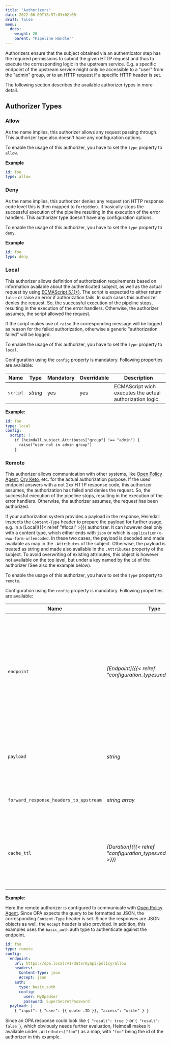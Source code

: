 ```yaml
---
title: "Authorizers"
date: 2022-06-09T18:57:03+02:00
draft: false
menu:
  docs:
    weight: 20
    parent: "Pipeline Handler"
---
```


Authorizers ensure that the subject obtained via an authenticator step has the required permissions to submit the given HTTP request and thus to execute the corresponding logic in the upstream service. E.g. a specific endpoint of the upstream service might only be accessible to a "user" from the "admin" group, or to an HTTP request if a specific HTTP header is set.

The following section describes the available authorizer types in more detail.

## Authorizer Types

### Allow

As the name implies, this authorizer allows any request passing through. This authorizer type also doesn't have any configuration options.

To enable the usage of this authorizer, you have to set the `type` property to `allow`.

**Example**

```yaml
id: foo
type: allow
```

### Deny

As the name implies, this authorizer denies any request (on HTTP response code level this is then mapped to `Forbidden`). It basically stops the successful execution of the pipeline resulting in the execution of the error handlers. This authorizer type doesn't have any configuration options.

To enable the usage of this authorizer, you have to set the `type` property to `deny`.

**Example**

```yaml
id: foo
type: deny
```

### Local

This authorizer allows definition of authorization requirements based on information available about the authenticated subject, as well as the actual request by using [ECMAScript 5.1(+)](https://262.ecma-international.org/5.1/). The script is expected to either return `false` or raise an error if authorization fails. In such cases this authorizer denies the request. So, the successful execution of the pipeline stops, resulting in the execution of the error handlers. Otherwise, the authorizer assumes, the script allowed the request. 

If the script makes use of `raise` the corresponding message will be logged as reason for the failed authorization, otherwise a generic "authorization failed" will be logged.

To enable the usage of this authorizer, you have to set the `type` property to `local`.

Configuration using the `config` property is mandatory. Following properties are available:

| Name       | Type     | Mandatory | Overridable | Description                                              |
|------------|----------|-----------|-------------|----------------------------------------------------------|
| `script`   | *string* | yes       | yes         | ECMAScript wich executes the actual authorization logic. |

**Example:**

```yaml
id: foo
type: local
config:
  script: |
    if (heimdall.subject.Attributes["group"] !== "admin") {
      raise("user not in admin group")
    }
```

### Remote

This authorizer allows communication with other systems, like [Open Policy Agent](https://www.openpolicyagent.org/), [Ory Keto](https://www.ory.sh/docs/keto/), etc. for the actual authorization purpose. If the used endpoint answers with a not 2xx HTTP response code, this authorizer assumes, the authorization has failed and denies the request. So, the successful execution of the pipeline stops, resulting in the execution of the error handlers. Otherwise, the authorizer assumes, the request has been authorized. 

If your authorization system provides a payload in the response, Heimdall inspects the `Content-Type` header to prepare the payload for further usage, e.g. in a [Local]({{< relref "#local" >}}) authorizer. It can however deal only with a content type, which either ends with `json` or which is `application/x-www-form-urlencoded`. In these two cases, the payload is decoded and made available as map in the `.Attributes` of the subject. Otherwise, the payload is treated as string and made also available in the `.Attributes` property of the subject. To avoid overwriting of existing attributes, this object is however not available on the top level, but under a key named by the `id` of the authorizer (See also the example below).

To enable the usage of this authorizer, you have to set the `type` property to `remote`.

Configuration using the `config` property is mandatory. Following properties are available:

| Name                                   | Type                                                           | Mandatory | Overridable | Description                                                                                                                                                                                                                                                                                                                                                                             |
|----------------------------------------|----------------------------------------------------------------|-----------|-------------|-----------------------------------------------------------------------------------------------------------------------------------------------------------------------------------------------------------------------------------------------------------------------------------------------------------------------------------------------------------------------------------------|
| `endpoint`                             | *[Endpoint]({{< relref "configuration_types.md#endpoint">}})*  | yes       | no          | The API endpoint of your authorization system. At least the `url` must be configured. By default this authorizer will use HTTP `POST` to send the rendered payload to this endpoint. You can override this behavior by configuring `method` as well. Depending on the API requirements of your authorization system, you might need to configure further properties, like headers, etc. |
| `payload`                              | *string*                                                       | yes       | yes         | Your template with definitions required to communicate to the authorization endpoint. See also [Templating]({{< relref "_index.md#templating" >}}).                                                                                                                                                                                                                                     |
| `forward_response_headers_to_upstream` | *string array*                                                 | no        | yes         | Enables forwarding of any headers from the authorization endpoint response to the upstream service.                                                                                                                                                                                                                                                                                     |
| `cache_ttl`                            | *[Duration]({{< relref "configuration_types.md#duration" >}})* | no        | yes         | Allows caching of the authorization endpoint responses. Defaults to 0s, which means no caching. The cache key is calculated from the entire configuration of the authorizer instance and the available information about the current subject.                                                                                                                                           |

**Example:**

Here the remote authorizer is configured to communicate with [Open Policy Agent](https://www.openpolicyagent.org/). Since OPA expects the query to be formatted as JSON, the corresponding `Content-Type` header is set. Since the responses are JSON objects as well, the `Accept` header is also provided. In addition, this examples uses the `basic_auth` auth type to authenticate against the endpoint.

```yaml
id: foo
type: remote
config:
  endpoint:
    url: https://opa.local/v1/data/myapi/policy/allow
    headers:
      Content-Type: json
      Accept: json
    auth:
      type: basic_auth
      config:
        user: MyOpaUser
        password: SuperSecretPassword
  payload: |
    { "input": { "user": {{ quote .ID }}, "access": "write" } }
```

Since an OPA response could look like `{ "result": true }` or `{ "result": false }`, which obviously needs further evaluation, Heimdall makes it available under `.Attributes["foo"]` as a map, with `"foo"` being the id of the authorizer in this example. 